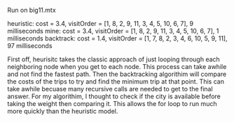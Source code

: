 
Run on big11.mtx

heuristic: cost = 3.4, visitOrder = [1, 8, 2, 9, 11, 3, 4, 5, 10, 6, 7], 9 milliseconds
mine: cost = 3.4, visitOrder = [1, 8, 2, 9, 11, 3, 4, 5, 10, 6, 7], 1 milliseconds
backtrack: cost = 1.4, visitOrder = [1, 7, 8, 2, 3, 4, 6, 10, 5, 9, 11], 97 milliseconds

First off, heurisitc takes the classic approach of just looping through each neighboring
node when you get to each node. This process can take awhile and not find the fastest path.
Then the backtracking algorithim will compare the costs of the trips to try and find the 
minimum trip at that point. This can take awhile becuase many recursive calls are needed to
get to the final answer. For my algorithim, I thought to check if the city is available before
taking the weight then comparing it. This allows the for loop to run much more quickly than
the heuristic model.